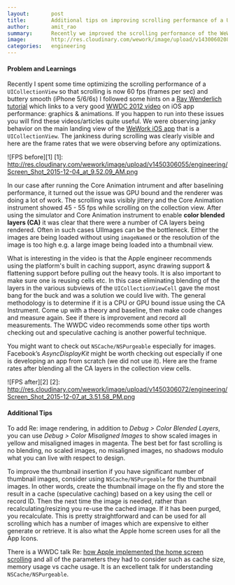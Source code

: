 ```yaml
---
layout:       post
title:        Additional tips on improving scrolling performance of a UICollectionView
author:       amit_rao
summary:      Recently we improved the scrolling performance of the WeWork iOS app with the goal of getting as close to 60 fps consistently as possible. The blog post describes our experience solving the issue and adding to some of the existing online resources related to the issue. In order to provide users with a UI experience that is fast and responsive it is important to gain knowledge into the finer details of graphics optimization, efficient layout and rendering. 
image:		  http://res.cloudinary.com/wework/image/upload/v1430060208/engineering/recruiting-through-gamification.jpg      
categories:   engineering
---
```


#### Problem and Learnings

Recently I spent some time optimizing the scrolling performance of a `UICollectionView` so that scrolling is now 60 fps (frames per sec) and buttery smooth (iPhone 5/6/6s)  I followed some hints on a [Ray Wenderlich tutorial](http://www.raywenderlich.com/86365/asyncdisplaykit-tutorial-achieving-60-fps-scrolling) which links to a very good [WWDC 2012 video](https://developer.apple.com/videos/play/wwdc2012-238/) on iOS app performance: graphics & animations. If you happen to run into these issues you will find these videos/articles quite useful. We were observing janky behavior on the main landing view of the [WeWork iOS app](https://itunes.apple.com/us/app/wework-community-creators/id776177942?mt=8) that is a `UICollectionView`. The jankiness during scrolling was clearly visible and here are the frame rates that we were observing before any optimizations. 

![FPS before][1]
[1]: http://res.cloudinary.com/wework/image/upload/v1450306055/engineering/Screen_Shot_2015-12-04_at_9.52.09_AM.png


In our case after running the Core Animation intrument and after baselining performance, it turned out the issue was GPU bound and the renderer was doing a lot of work. The scrolling was visibly jittery and the Core Animation instrument showed 45 - 55 fps while scrolling on the collection view. After using the simulator and Core Animation instrument to enable **color blended layers (CA)** it was clear that there were a number of CA layers being rendered.  Often in such cases UIImages can be the bottleneck. Either the images are being loaded  without using `imageNamed` or the resolution of the image is too high e.g. a large image being loaded into a thumbnail view. 

What is interesting in the video is that the Apple engineer recommends using the platform's built in caching support, async drawing support & flattening support before pulling out the heavy tools. It is also important to make sure one is reusing cells etc. In this case eliminating blending of the layers in the various subviews of the `UICollectionViewCell` gave the most bang for the buck and was a solution we could live with. The general methodology is to determine if it is a CPU or GPU bound issue using the CA Instrument. Come up with a theory and baseline, then make code changes and measure again. See if there is improvement and record all measurements. The WWDC video recommends some other tips worth checking out and  speculative caching is another powerful technique. 

You might want to check out `NSCache/NSPurgeable` especially for images. Facebook’s *AsyncDisplayKit* might be worth checking out especially if one is developing an app from scratch (we did not use it). Here are the frame rates after blending all the CA layers in the collection view cells. 

![FPS after][2]
[2]: http://res.cloudinary.com/wework/image/upload/v1450306072/engineering/Screen_Shot_2015-12-07_at_3.51.58_PM.png

#### Additional Tips

To add Re: image rendering, in addition to *Debug > Color Blended Layers*, you can use  *Debug > Color Misaligned Images* to show scaled images in yellow and misaligned images in magenta. The best bet for fast scrolling is no blending, no scaled images, no misaligned images, no shadows modulo what you can live with respect to design. 

To improve the thumbnail insertion if you have significant number of thumbnail images, consider using `NSCache/NSPurgeable` for the thumbnail images. In other words, create the thumbnail image on the fly and store the result in a cache (speculative caching) based on a key using the cell or record ID. Then the next time the image is needed, rather than recalculating/resizing you re-use the cached image. If it has been purged, you recalculate.  This is pretty straightforward and can be used for all scrolling which has a number of images which are expensive to either generate or retrieve. It is also what the Apple home screen uses for all the App Icons.

There is a WWDC talk Re: [how Apple implemented the home screen scrolling](https://developer.apple.com/videos/play/wwdc2015-212/) and all of the parameters they had to consider such as cache size, memory usage vs cache usage. It is an excellent talk for understanding `NSCache/NSPurgeable`.







